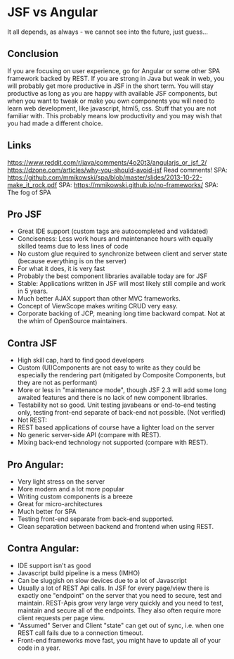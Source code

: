 # JSF vs Angular

It all depends, as always - we cannot see into the future, just guess... 

## Conclusion
If you are focusing on user experience, go for Angular or some other SPA framework backed by REST.
If you are strong in Java but weak in web, you will probably get more productive in JSF in the short term.
You will stay productive as long as you are happy with available JSF components, but when you want to tweak or make you own components you will need to learn
web development, like javascript, html5, css. Stuff that you are not familiar with. This probably means low productivity and you may wish that you had made a different choice.  

## Links
<https://www.reddit.com/r/java/comments/4o20t3/angularjs_or_jsf_2/>
<https://dzone.com/articles/why-you-should-avoid-jsf> Read comments!
SPA: https://github.com/mmikowski/spa/blob/master/slides/2013-10-22-make_it_rock.pdf
SPA: https://mmikowski.github.io/no-frameworks/
SPA: The fog of SPA

## Pro JSF
* Great IDE support (custom tags are autocompleted and validated)
* Conciseness: Less work hours and maintenance hours with equally skilled teams due to less lines of code
* No custom glue required to synchronize between client and server state (because everything is on the server)
* For what it does, it is very fast
* Probably the best component libraries available today are for JSF
* Stable: Applications written in JSF will most likely still compile and work in 5 years.
* Much better AJAX support than other MVC frameworks.
* Concept of ViewScope makes writing CRUD very easy.
* Corporate backing of JCP, meaning long time backward compat. Not at the whim of OpenSource maintainers.

## Contra JSF
* High skill cap, hard to find good developers
* Custom (UI)Components are not easy to write as they could be especially the rendering part (mitigated by Composite Components, but they are not as performant)
* More or less in "maintenance mode", though JSF 2.3 will add some long awaited features and there is no lack of new component libraries.
* Testability not so good. Unit testing javabeans or end-to-end testing only, testing front-end separate of back-end not possible. (Not verified)
* Not REST:
* REST based applications of course have a lighter load on the server
* No generic server-side API (compare with REST).
* Mixing back-end technology not supported (compare with REST).

## Pro Angular:
* Very light stress on the server
* More modern and a lot more popular
* Writing custom components is a breeze
* Great for micro-architectures
* Much better for SPA
* Testing front-end separate from back-end supported.
* Clean separation between backend and frontend when using REST.

## Contra Angular:
* IDE support isn't as good
* Javascript build pipeline is a mess (IMHO)
* Can be sluggish on slow devices due to a lot of Javascript
* Usually a lot of REST Api calls. In JSF for every page/view there is exactly one "endpoint" on the server that you need to secure, test and maintain. REST-Apis grow very large very quickly and you need to test, maintain and secure all of the endpoints. They also often require more client requests per page view.
* "Assumed" Server and Client "state" can get out of sync, i.e. when one REST call fails due to a connection timeout.
* Front-end frameworks move fast, you might have to update all of your code in a year.
